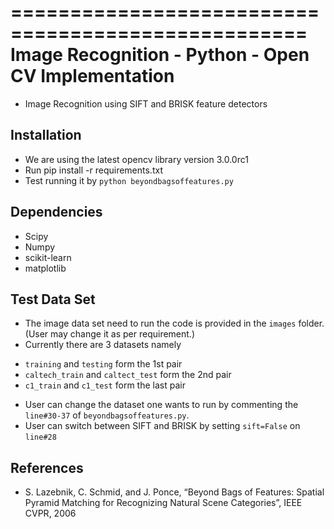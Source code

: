 ===================================================
Image Recognition - Python - Open CV Implementation
===================================================

* Image Recognition using SIFT and BRISK feature detectors

Installation
------------
* We are using the latest opencv library version 3.0.0rc1
* Run pip install -r requirements.txt
* Test running it by `python beyondbagsoffeatures.py`

Dependencies
------------
* Scipy
* Numpy
* scikit-learn
* matplotlib

Test Data Set
-------------
* The image data set need to run the code is provided in the `images` folder. (User may change it as per requirement.)
* Currently there are 3 datasets namely
 -  `training` and `testing` form the 1st pair
 -  `caltech_train` and `caltect_test` form the 2nd pair
 -  `c1_train` and `c1_test` form the last pair
* User can change the dataset one wants to run by commenting the `line#30-37` of `beyondbagsoffeatures.py`.
* User can switch between SIFT and BRISK by setting `sift=False` on `line#28`

References
----------

* S. Lazebnik, C. Schmid, and J. Ponce, “Beyond Bags of Features: Spatial Pyramid Matching for Recognizing Natural Scene Categories”, IEEE CVPR, 2006
